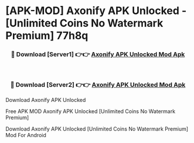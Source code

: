 # [APK-MOD] Axonify APK Unlocked - [Unlimited Coins No Watermark Premium] 77h8q



<div align="center">
<h3>🔴 Download [Server1] 👉👉 <a href="https://momento.my/?title=Axonify_APK_Unlocked">Axonify APK Unlocked Mod Apk</a></h3><br>

<h3>🔴 Download [Server2] 👉👉 <a href="https://momento.my/?title=Axonify_APK_Unlocked">Axonify APK Unlocked Mod Apk</a></h3>
</div>



Download Axonify APK Unlocked 

Free APK MOD Axonify APK Unlocked [Unlimited Coins No Watermark Premium]

Download Axonify APK Unlocked [Unlimited Coins No Watermark Premium] Mod For Android
